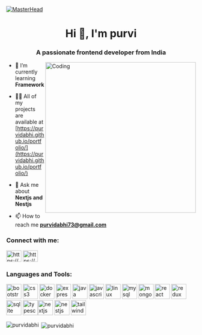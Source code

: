 [![MasterHead](https://repository-images.githubusercontent.com/588181932/e36ec678-7984-4cdd-8e4c-a3932772ff8e)](https://PurviDabhi.io)

<h1 align="center">Hi 👋, I'm purvi</h1>
<h3 align="center">A passionate frontend developer from India</h3>
<img align="right" alt="Coding" width="400" src="https://i.pinimg.com/originals/e7/26/c7/e726c74ac081eed50feee1433d12c998.gif">


- 🌱 I’m currently learning **Framework**

- 👨‍💻 All of my projects are available at [https://purvidabhi.github.io/portfolio/](https://purvidabhi.github.io/portfolio/)

- 💬 Ask me about **Nextjs and Nestjs**

- 📫 How to reach me **purvidabhi73@gmail.com**

<h3 align="left">Connect with me:</h3>
<p align="left">
<a href="https://linkedin.com/in/https://www.linkedin.com/in/purvi-dabhi-792590280/" target="blank"><img align="center" src="https://raw.githubusercontent.com/rahuldkjain/github-profile-readme-generator/master/src/images/icons/Social/linked-in-alt.svg" alt="https://www.linkedin.com/in/purvi-dabhi-792590280/" height="30" width="40" /></a>
<a href="https://instagram.com/https://www.instagram.com/_purvi141?igsh=mtvzb3c3bdhyzjeyna==" target="blank"><img align="center" src="https://raw.githubusercontent.com/rahuldkjain/github-profile-readme-generator/master/src/images/icons/Social/instagram.svg" alt="https://www.instagram.com/_purvi141?igsh=mtvzb3c3bdhyzjeyna==" height="30" width="40" /></a>
</p>

<h3 align="left">Languages and Tools:</h3>
<p align="left"> <!-- Row 1 --> <img src="https://cdn.jsdelivr.net/gh/devicons/devicon/icons/bootstrap/bootstrap-plain.svg" alt="bootstrap" width="40" height="40"/> <img src="https://cdn.jsdelivr.net/gh/devicons/devicon/icons/css3/css3-plain.svg" alt="css3" width="40" height="40"/> <img src="https://cdn.jsdelivr.net/gh/devicons/devicon/icons/docker/docker-plain.svg" alt="docker" width="40" height="40"/> <img src="https://cdn.jsdelivr.net/gh/devicons/devicon/icons/express/express-original.svg" alt="express" width="40" height="40"/>  <!-- Row 2 --> <img src="https://cdn.jsdelivr.net/gh/devicons/devicon/icons/java/java-original.svg" alt="java" width="40" height="40"/> <img src="https://cdn.jsdelivr.net/gh/devicons/devicon/icons/javascript/javascript-original.svg" alt="javascript" width="40" height="40"/> <img src="https://cdn.jsdelivr.net/gh/devicons/devicon/icons/linux/linux-original.svg" alt="linux" width="40" height="40"/> <img src="https://cdn.jsdelivr.net/gh/devicons/devicon/icons/mysql/mysql-original.svg" alt="mysql" width="40" height="40"/> <img src="https://cdn.jsdelivr.net/gh/devicons/devicon/icons/mongodb/mongodb-original.svg" alt="mongodb" width="40" height="40"/> <img src="https://cdn.jsdelivr.net/gh/devicons/devicon/icons/react/react-original.svg" alt="react" width="40" height="40"/> <img src="https://cdn.jsdelivr.net/gh/devicons/devicon/icons/redux/redux-original.svg" alt="redux" width="40" height="40"/> <!-- Row 3 -->   <img src="https://cdn.jsdelivr.net/gh/devicons/devicon/icons/sqlite/sqlite-original.svg" alt="sqlite" width="40" height="40"/> <img src="https://cdn.jsdelivr.net/gh/devicons/devicon/icons/typescript/typescript-original.svg" alt="typescript" width="40" height="40"/><img src="https://cdn.jsdelivr.net/gh/devicons/devicon/icons/nextjs/nextjs-original.svg" alt="nextjs" width="40" height="40"/> <img src="https://cdn.jsdelivr.net/gh/devicons/devicon@latest/icons/nestjs/nestjs-original.svg" alt="nestjs" width="40" height="40"/>
<img src="https://cdn.jsdelivr.net/gh/devicons/devicon@latest/icons/tailwindcss/tailwindcss-original.svg" alt="tailwind" width="40" height="40"/>
          
</p>
<p><img align="left" src="https://github-readme-stats.vercel.app/api/top-langs?username=purvidabhi&show_icons=true&locale=en&layout=compact" alt="purvidabhi" /></p>

<p>&nbsp;<img align="center" src="https://github-readme-stats.vercel.app/api?username=purvidabhi&show_icons=true&locale=en" alt="purvidabhi" /></p>
